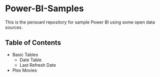 # Power-BI-Samples
This is the persoanl repository for sample Power BI using some open data sources. 

## Table of Contents

- Basic Tables
    - Date Table
    - Last Refresh Date
- Plex Movies